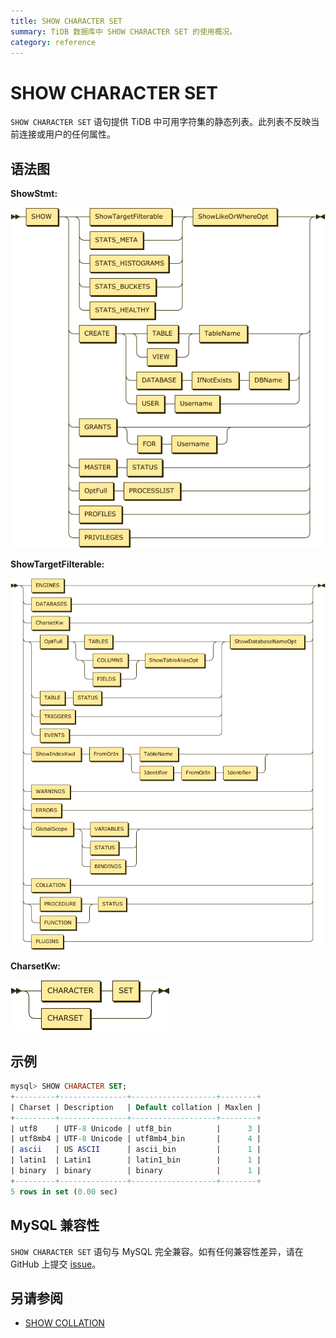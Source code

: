 ```yaml
---
title: SHOW CHARACTER SET
summary: TiDB 数据库中 SHOW CHARACTER SET 的使用概况。
category: reference
---
```


# SHOW CHARACTER SET

`SHOW CHARACTER SET` 语句提供 TiDB 中可用字符集的静态列表。此列表不反映当前连接或用户的任何属性。

## 语法图

**ShowStmt:**

![ShowStmt](/media/sqlgram/ShowStmt.png)

**ShowTargetFilterable:**

![ShowTargetFilterable](/media/sqlgram/ShowTargetFilterable.png)

**CharsetKw:**

![CharsetKw](/media/sqlgram/CharsetKw.png)

## 示例

```sql
mysql> SHOW CHARACTER SET;
+---------+---------------+-------------------+--------+
| Charset | Description   | Default collation | Maxlen |
+---------+---------------+-------------------+--------+
| utf8    | UTF-8 Unicode | utf8_bin          |      3 |
| utf8mb4 | UTF-8 Unicode | utf8mb4_bin       |      4 |
| ascii   | US ASCII      | ascii_bin         |      1 |
| latin1  | Latin1        | latin1_bin        |      1 |
| binary  | binary        | binary            |      1 |
+---------+---------------+-------------------+--------+
5 rows in set (0.00 sec)
```

## MySQL 兼容性

`SHOW CHARACTER SET` 语句与 MySQL 完全兼容。如有任何兼容性差异，请在 GitHub 上提交 [issue](dev/report-issue.md)。

## 另请参阅

* [SHOW COLLATION](dev/reference/sql/statements/show-collation.md)
